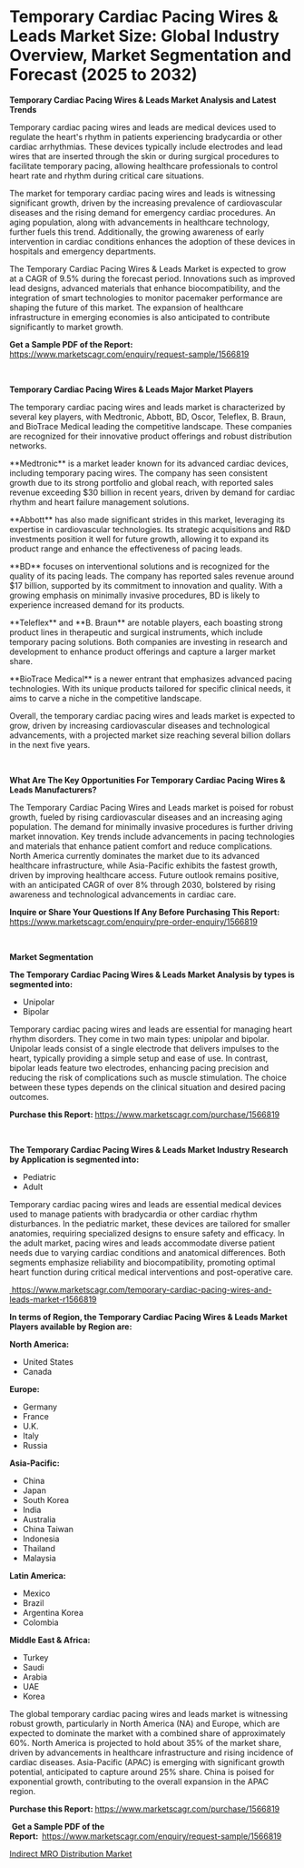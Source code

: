 <p><h1>Temporary Cardiac Pacing Wires & Leads Market Size: Global Industry Overview, Market Segmentation and Forecast (2025 to 2032)</h1></p><p><strong>Temporary Cardiac Pacing Wires & Leads Market Analysis and Latest Trends</strong></p>
<p><p>Temporary cardiac pacing wires and leads are medical devices used to regulate the heart's rhythm in patients experiencing bradycardia or other cardiac arrhythmias. These devices typically include electrodes and lead wires that are inserted through the skin or during surgical procedures to facilitate temporary pacing, allowing healthcare professionals to control heart rate and rhythm during critical care situations.</p><p>The market for temporary cardiac pacing wires and leads is witnessing significant growth, driven by the increasing prevalence of cardiovascular diseases and the rising demand for emergency cardiac procedures. An aging population, along with advancements in healthcare technology, further fuels this trend. Additionally, the growing awareness of early intervention in cardiac conditions enhances the adoption of these devices in hospitals and emergency departments.</p><p>The Temporary Cardiac Pacing Wires & Leads Market is expected to grow at a CAGR of 9.5% during the forecast period. Innovations such as improved lead designs, advanced materials that enhance biocompatibility, and the integration of smart technologies to monitor pacemaker performance are shaping the future of this market. The expansion of healthcare infrastructure in emerging economies is also anticipated to contribute significantly to market growth.</p></p>
<p><strong>Get a Sample PDF of the Report:&nbsp;</strong> <a href="https://www.marketscagr.com/enquiry/request-sample/1566819?utm_campaign=2480&utm_medium=2&utm_source=Github&utm_content=ia&utm_term=22032025&utm_id=temporary-cardiac-pacing-wires-leads">https://www.marketscagr.com/enquiry/request-sample/1566819</a></p>
<p>&nbsp;</p>
<p><strong>Temporary Cardiac Pacing Wires & Leads Major Market Players</strong></p>
<p><p>The temporary cardiac pacing wires and leads market is characterized by several key players, with Medtronic, Abbott, BD, Oscor, Teleflex, B. Braun, and BioTrace Medical leading the competitive landscape. These companies are recognized for their innovative product offerings and robust distribution networks.</p><p>**Medtronic** is a market leader known for its advanced cardiac devices, including temporary pacing wires. The company has seen consistent growth due to its strong portfolio and global reach, with reported sales revenue exceeding $30 billion in recent years, driven by demand for cardiac rhythm and heart failure management solutions.</p><p>**Abbott** has also made significant strides in this market, leveraging its expertise in cardiovascular technologies. Its strategic acquisitions and R&D investments position it well for future growth, allowing it to expand its product range and enhance the effectiveness of pacing leads.</p><p>**BD** focuses on interventional solutions and is recognized for the quality of its pacing leads. The company has reported sales revenue around $17 billion, supported by its commitment to innovation and quality. With a growing emphasis on minimally invasive procedures, BD is likely to experience increased demand for its products.</p><p>**Teleflex** and **B. Braun** are notable players, each boasting strong product lines in therapeutic and surgical instruments, which include temporary pacing solutions. Both companies are investing in research and development to enhance product offerings and capture a larger market share.</p><p>**BioTrace Medical** is a newer entrant that emphasizes advanced pacing technologies. With its unique products tailored for specific clinical needs, it aims to carve a niche in the competitive landscape.</p><p>Overall, the temporary cardiac pacing wires and leads market is expected to grow, driven by increasing cardiovascular diseases and technological advancements, with a projected market size reaching several billion dollars in the next five years.</p></p>
<p>&nbsp;</p>
<p><strong>What Are The Key Opportunities For Temporary Cardiac Pacing Wires & Leads Manufacturers?</strong></p>
<p><p>The Temporary Cardiac Pacing Wires and Leads market is poised for robust growth, fueled by rising cardiovascular diseases and an increasing aging population. The demand for minimally invasive procedures is further driving market innovation. Key trends include advancements in pacing technologies and materials that enhance patient comfort and reduce complications. North America currently dominates the market due to its advanced healthcare infrastructure, while Asia-Pacific exhibits the fastest growth, driven by improving healthcare access. Future outlook remains positive, with an anticipated CAGR of over 8% through 2030, bolstered by rising awareness and technological advancements in cardiac care.</p></p>
<p><strong>Inquire or Share Your Questions If Any Before Purchasing This Report:</strong> <a href="https://www.marketscagr.com/enquiry/pre-order-enquiry/1566819?utm_campaign=2480&utm_medium=2&utm_source=Github&utm_content=ia&utm_term=22032025&utm_id=temporary-cardiac-pacing-wires-leads">https://www.marketscagr.com/enquiry/pre-order-enquiry/1566819</a></p>
<p>&nbsp;</p>
<p><strong>Market Segmentation</strong></p>
<p><strong>The Temporary Cardiac Pacing Wires & Leads Market Analysis by types is segmented into:</strong></p>
<p><ul><li>Unipolar</li><li>Bipolar</li></ul></p>
<p><p>Temporary cardiac pacing wires and leads are essential for managing heart rhythm disorders. They come in two main types: unipolar and bipolar. Unipolar leads consist of a single electrode that delivers impulses to the heart, typically providing a simple setup and ease of use. In contrast, bipolar leads feature two electrodes, enhancing pacing precision and reducing the risk of complications such as muscle stimulation. The choice between these types depends on the clinical situation and desired pacing outcomes.</p></p>
<p><strong>Purchase this Report:&nbsp;</strong><a href="https://www.marketscagr.com/purchase/1566819?utm_campaign=2480&utm_medium=2&utm_source=Github&utm_content=ia&utm_term=22032025&utm_id=temporary-cardiac-pacing-wires-leads">https://www.marketscagr.com/purchase/1566819</a></p>
<p>&nbsp;</p>
<p><strong>The Temporary Cardiac Pacing Wires & Leads Market Industry Research by Application is segmented into:</strong></p>
<p><ul><li>Pediatric</li><li>Adult</li></ul></p>
<p><p>Temporary cardiac pacing wires and leads are essential medical devices used to manage patients with bradycardia or other cardiac rhythm disturbances. In the pediatric market, these devices are tailored for smaller anatomies, requiring specialized designs to ensure safety and efficacy. In the adult market, pacing wires and leads accommodate diverse patient needs due to varying cardiac conditions and anatomical differences. Both segments emphasize reliability and biocompatibility, promoting optimal heart function during critical medical interventions and post-operative care.</p></p>
<p><a href="https://www.marketscagr.com/temporary-cardiac-pacing-wires-and-leads-market-r1566819?utm_campaign=2480&utm_medium=2&utm_source=Github&utm_content=ia&utm_term=22032025&utm_id=temporary-cardiac-pacing-wires-leads">&nbsp;https://www.marketscagr.com/temporary-cardiac-pacing-wires-and-leads-market-r1566819</a></p>
<p><strong>In terms of Region, the Temporary Cardiac Pacing Wires & Leads Market Players available by Region are:</strong></p>
<p>
    <p> <strong> North America: </strong>
        <ul>
            <li>United States</li>
            <li>Canada</li>
        </ul>
        </p> 
    <p> <strong> Europe: </strong>
        <ul>
            <li>Germany</li>
            <li>France</li>
            <li>U.K.</li>
            <li>Italy</li>
            <li>Russia</li>
        </ul>
        </p> 
    <p> <strong> Asia-Pacific: </strong>
        <ul>
            <li>China</li>
            <li>Japan</li>
            <li>South Korea</li>
            <li>India</li>
            <li>Australia</li>
            <li>China Taiwan</li>
            <li>Indonesia</li>
            <li>Thailand</li>
            <li>Malaysia</li>
        </ul>
        </p> 
    <p> <strong> Latin America: </strong>
        <ul>
            <li>Mexico</li>
            <li>Brazil</li>
            <li>Argentina Korea</li>
            <li>Colombia</li>
        </ul>
        </p> 
    <p> <strong> Middle East & Africa: </strong>
        <ul>
            <li>Turkey</li>
            <li>Saudi</li>
            <li>Arabia</li>
            <li>UAE</li>
            <li>Korea</li>
        </ul>
    </p>
    </p>
<p><p>The global temporary cardiac pacing wires and leads market is witnessing robust growth, particularly in North America (NA) and Europe, which are expected to dominate the market with a combined share of approximately 60%. North America is projected to hold about 35% of the market share, driven by advancements in healthcare infrastructure and rising incidence of cardiac diseases. Asia-Pacific (APAC) is emerging with significant growth potential, anticipated to capture around 25% share. China is poised for exponential growth, contributing to the overall expansion in the APAC region.</p></p>
<p><strong>Purchase this Report: </strong><a href="https://www.marketscagr.com/purchase/1566819?utm_campaign=2480&utm_medium=2&utm_source=Github&utm_content=ia&utm_term=22032025&utm_id=temporary-cardiac-pacing-wires-leads">https://www.marketscagr.com/purchase/1566819</a></p>
<p>&nbsp;<strong>Get a Sample PDF of the Report:&nbsp;&nbsp;</strong><a href="https://www.marketscagr.com/enquiry/request-sample/1566819?utm_campaign=2480&utm_medium=2&utm_source=Github&utm_content=ia&utm_term=22032025&utm_id=temporary-cardiac-pacing-wires-leads">https://www.marketscagr.com/enquiry/request-sample/1566819</a></p>
<p><strong></strong></p>
<p><p><a href="https://github.com/pelahotayabe/Market-Research-Report-List-1/blob/main/indirect-mro-distribution-market.md?utm_campaign=2480&utm_medium=2&utm_source=Github&utm_content=ia&utm_term=22032025&utm_id=temporary-cardiac-pacing-wires-leads">Indirect MRO Distribution Market</a></p></p>